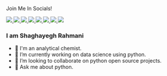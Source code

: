 <!-- ### Hello World 👋 -->



<div align="left">
<p align="left">Join Me In Socials!</p>

<a href="https://www.youtube.com/channel/UC9JV4rRUNXCBgGpNdwK7-Ww">
    <img src="https://img.shields.io/badge/YouTube-FF0000?style=for-the-badge&logo=youtube&logoColor=white" />
</a>    
    
    
<a href="https://shaghayegh-rahmani.medium.com/">
    <img src="https://img.shields.io/badge/Medium-12100E?style=for-the-badge&logo=medium&logoColor=white" />
</a>

<a href="https://www.linkedin.com/in/shaghayegh-rahmani-1283a379/">
    <img src="https://img.shields.io/badge/linkedin-%230077B5.svg?&style=for-the-badge&logo=linkedin&logoColor=white" />
</a>

<a href="https://stackoverflow.com/users/14627974/shaghayegh-rahmani?tab=profile">
    <img src="https://img.shields.io/badge/Stack_Overflow-FE7A16?style=for-the-badge&logo=stack-overflow&logoColor=white" />
</a>

<a href="https://www.instagram.com/rezvan_net/?igshid=1mjodt155gcgv">
    <img src="https://img.shields.io/badge/Instagram-FF1493?style=for-the-badge&logo=instahram&logoColor=white" />
</a>
    
 <a href="https://twitter.com/rezvanchem">
   <img src="https://img.shields.io/badge/Twitter-1DA1F2?style=for-the-badge&logo=twitter&logoColor=white" />
</a>
    
 <a href="https://play.google.com/store/apps/dev?id=5021669729174204967">
   <img src="https://img.shields.io/badge/GooglePlay-00FF00?style=for-the-badge&logo=googleplay&logoColor=white" />
</a>   

 <a href="https://scholar.google.com/citations?user=Mp6clUgAAAAJ&hl=en">
   <img src="https://img.shields.io/badge/GoogleScholar-808080?style=for-the-badge&logo=googlescholar&logoColor=white" />
</a>  

</div>



### I am Shaghayegh Rahmani

- 💊 I'm an analytical chemist.
- 🔭 I’m currently working on data science using python.
- 👯 I’m looking to collaborate on python open source projects.
- 💬 Ask me about python.
<!-- - 📫 How to reach me: ... -->
<!-- - 😄 Pronouns: ...
- ⚡ Fun fact: ...
<!-- - 🤔 I’m looking for help with ... -->

<!--
**rezvan-net/rezvan-net** is a ✨ _special_ ✨ repository because its `README.md` (this file) appears on your GitHub profile.




